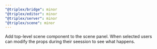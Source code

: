 ```yaml
---
"@triplex/bridge": minor
"@triplex/editor": minor
"@triplex/server": minor
"@triplex/scene": minor
---
```


Add top-level scene component to the scene panel. When selected users can modify
the props during their seession to see what happens.
